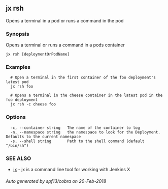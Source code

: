 ## jx rsh

Opens a terminal in a pod or runs a command in the pod

### Synopsis


Opens a terminal or runs a command in a pods container

```
jx rsh [deploymentOrPodName]
```

### Examples

```
  # Open a terminal in the first container of the foo deployment's latest pod
  jx rsh foo
  
  # Opens a terminal in the cheese container in the latest pod in the foo deployment
  jx rsh -c cheese foo
```

### Options

```
  -c, --container string   The name of the container to log
  -n, --namespace string   the namespace to look for the Deployment. Defaults to the current namespace
  -s, --shell string       Path to the shell command (default "/bin/sh")
```

### SEE ALSO
* [jx](jx.md)	 - jx is a command line tool for working with Jenkins X

###### Auto generated by spf13/cobra on 20-Feb-2018
